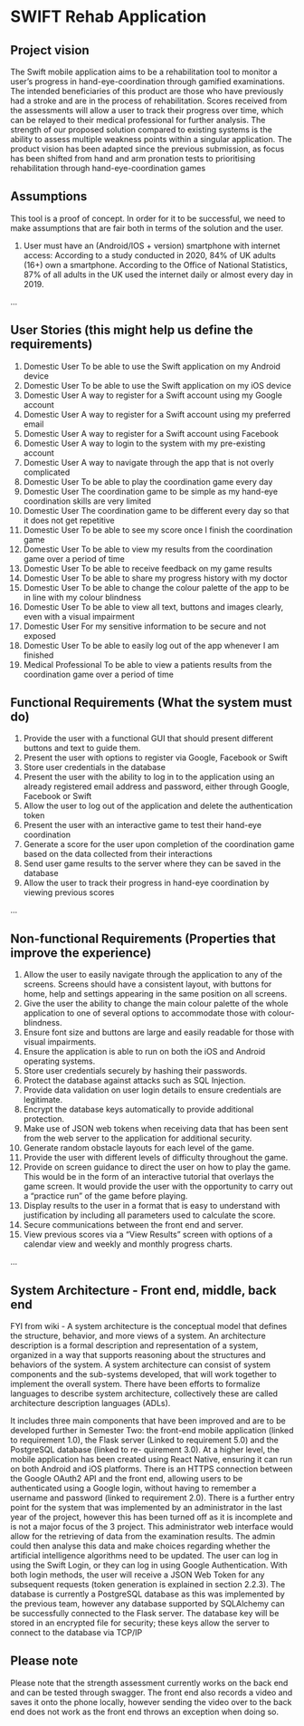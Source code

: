 # SWIFT Rehab Application

## Project vision

The Swift mobile application aims to be a rehabilitation tool to monitor a user’s progress in hand-eye-coordination
through gamified examinations. The intended beneficiaries of this product are those who have previously had a stroke
and are in the process of rehabilitation. Scores received from the assessments will allow a user to track their progress
over time, which can be relayed to their medical professional for further analysis. The strength of our proposed solution
compared to existing systems is the ability to assess multiple weakness points within a singular application. The product
vision has been adapted since the previous submission, as focus has been shifted from hand and arm pronation tests to
prioritising rehabilitation through hand-eye-coordination games

## Assumptions

This tool is a proof of concept. In order for it to be successful, we need to make assumptions that are fair both in terms of the solution and the user. 

1. User must have an (Android/IOS + version) smartphone with internet access: According to a study conducted in 2020, 84% of UK adults (16+) own a smartphone. According to the Office of National Statistics, 87% of all adults in the UK used the internet daily or almost every day in 2019.

...

## User Stories (this might help us define the requirements)

1. Domestic User To be able to use the Swift application on my Android device
2. Domestic User To be able to use the Swift application on my iOS device
3. Domestic User A way to register for a Swift account using my Google account
4. Domestic User A way to register for a Swift account using my preferred email
5. Domestic User A way to register for a Swift account using Facebook
6. Domestic User A way to login to the system with my pre-existing account
7. Domestic User A way to navigate through the app that is not overly complicated
8. Domestic User To be able to play the coordination game every day
9. Domestic User The coordination game to be simple as my hand-eye coordination skills
   are very limited
10. Domestic User The coordination game to be different every day so that it does not get
    repetitive
11. Domestic User To be able to see my score once I finish the coordination game
12. Domestic User To be able to view my results from the coordination game over a period
    of time
13. Domestic User To be able to receive feedback on my game results
14. Domestic User To be able to share my progress history with my doctor
15. Domestic User To be able to change the colour palette of the app to be in line with my
    colour blindness
16. Domestic User To be able to view all text, buttons and images clearly, even with a visual 
    impairment
17. Domestic User For my sensitive information to be secure and not exposed
18. Domestic User To be able to easily log out of the app whenever I am finished
19. Medical Professional To be able to view a patients results from the coordination game over a
    period of time



## Functional Requirements (What the system must do)
1. Provide the user with a functional GUI that should present different
   buttons and text to guide them. 
2. Present the user with options to register via Google, Facebook or Swift 
3. Store user credentials in the database 
4. Present the user with the ability to log in to the application using an
   already registered email address and password, either through Google, Facebook or Swift
5. Allow the user to log out of the application and delete the authentication token 
6. Present the user with an interactive game to test their hand-eye coordination 
7. Generate a score for the user upon completion of the coordination
   game based on the data collected from their interactions 
8. Send user game results to the server where they can be saved in the
   database 
9. Allow the user to track their progress in hand-eye coordination by
   viewing previous scores 



...

## Non-functional Requirements (Properties that improve the experience)

1. Allow the user to easily navigate through the application to any of
   the screens. Screens should have a consistent layout, with buttons for
   home, help and settings appearing in the same position on all screens.
2. Give the user the ability to change the main colour palette of the
   whole application to one of several options to accommodate those with
   colour-blindness.
3. Ensure font size and buttons are large and easily readable for those
   with visual impairments.
4. Ensure the application is able to run on both the iOS and Android
   operating systems.
5. Store user credentials securely by hashing their passwords.
6. Protect the database against attacks such as SQL Injection.
7. Provide data validation on user login details to ensure credentials are
   legitimate.
8. Encrypt the database keys automatically to provide additional protection.
9. Make use of JSON web tokens when receiving data that has been sent from the web server to the application for additional security.
10. Generate random obstacle layouts for each level of the game.
11. Provide the user with different levels of difficulty throughout the game.
12. Provide on screen guidance to direct the user on how to play the game. This would be in the form of an interactive tutorial that        overlays the game screen. It would provide the user with the opportunity to carry out a “practice run” of the game before playing.
13. Display results to the user in a format that is easy to understand with
    justification by including all parameters used to calculate the score.
14. Secure communications between the front end and server. 
15. View previous scores via a “View Results” screen with options of a
    calendar view and weekly and monthly progress charts.




...

## System Architecture - Front end, middle, back end

FYI from wiki - A system architecture is the conceptual model that defines the structure, behavior, and more views of a system. An architecture description is a formal description and representation of a system, organized in a way that supports reasoning about the structures and behaviors of the system. A system architecture can consist of system components and the sub-systems developed, that will work together to implement the overall system. There have been efforts to formalize languages to describe system architecture, collectively these are called architecture description languages (ADLs).

It includes three main components that have been improved and are to be developed further in Semester Two: the front-end mobile application
(linked to requirement 1.0), the Flask server (Linked to requirement 5.0) and the PostgreSQL database (linked to re-
quirement 3.0). At a higher level, the mobile application has been created using React Native, ensuring it can run on
both Android and iOS platforms. There is an HTTPS connection between the Google OAuth2 API and the front end,
allowing users to be authenticated using a Google login, without having to remember a username and password
(linked to requirement 2.0). There is a further entry point for the system that was implemented by an administrator
in the last year of the project, however this has been turned off as it is incomplete and is not a major focus of the
3
project. This administrator web interface would allow for the retrieving of data from the examination results. The admin
could then analyse this data and make choices regarding whether the artificial intelligence algorithms need to be updated.
The user can log in using the Swift Login, or they can log in using Google Authentication. With both login methods, the user will receive a JSON Web Token for any subsequent requests (token generation is explained in section 2.2.3). The database is currently a PostgreSQL database as this was implemented by the previous team, however any database supported by SQLAlchemy can be successfully connected to
the Flask server. The database key will be stored in an encrypted file for security; these keys allow the server to connect
to the database via TCP/IP

## Please note

Please note that the strength assessment currently works on the back end and can be tested through swagger. The front end also records a video and saves it onto the phone locally, however sending the video over to the back end does not work as the front end throws an exception when doing so.
